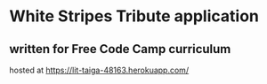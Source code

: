 # White Stripes Tribute application
## written for Free Code Camp curriculum
hosted at https://lit-taiga-48163.herokuapp.com/
